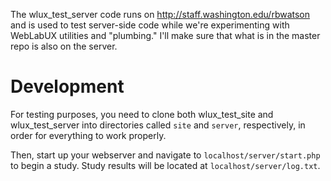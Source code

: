 The wlux_test_server code runs on http://staff.washington.edu/rbwatson and is used to test server-side code while we're experimenting with WebLabUX utilities and "plumbing." I'll make sure that what is in the master repo is also on the server.

# Development
For testing purposes, you need to clone both wlux_test_site and
wlux_test_server into directories called `site` and `server`, respectively,
in order for everything to work properly.

Then, start up your webserver and navigate to `localhost/server/start.php` to
begin a study. Study results will be located at `localhost/server/log.txt`.

